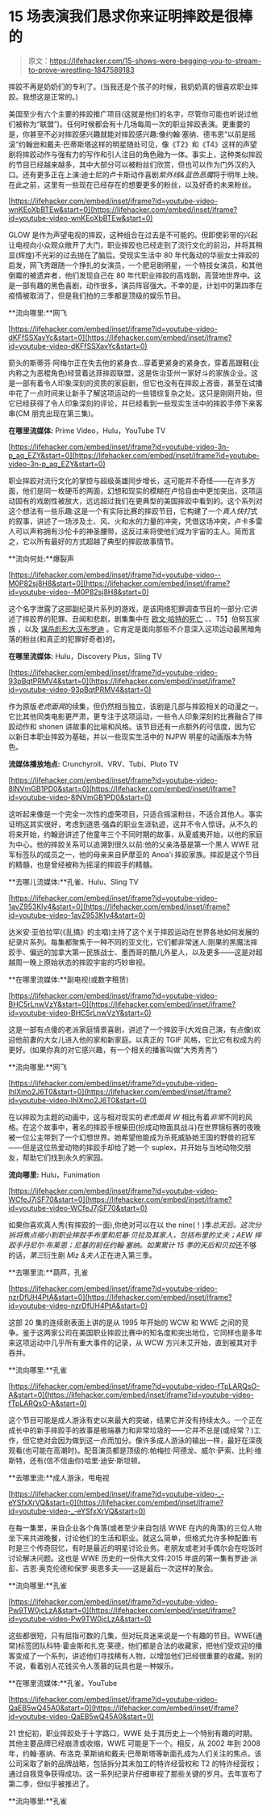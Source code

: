 # 15 场表演我们恳求你来证明摔跤是很棒的

> 原文：<https://lifehacker.com/15-shows-were-begging-you-to-stream-to-prove-wrestling-1847589183>

摔跤不再是奶奶们的专利了。(当我还是个孩子的时候，我奶奶真的很喜欢职业摔跤。我想这是正常的。)

美国至少有六个主要的摔跤推广项目(这就是他们的名字，尽管你可能也听说过他们被称为“联盟”)。任何时候都会有十几场每周一次的职业摔跤表演。更重要的是，你甚至不必对摔跤感兴趣就能对摔跤感兴趣:像约翰·塞纳、德韦恩“以前是摇滚”约翰逊和戴夫·巴蒂斯塔这样的明星随处可见，像《T2》和《T4》这样的声望剧将摔跤动作与强有力的写作和引人注目的角色融为一体。事实上，这种类似摔跤的节目已经越来越多，其中大部分可以被粉丝们欣赏，但也可以作为门外汉的入口。还有更多正在上演:迪士尼的卢卡斯动作喜剧*紫外线&蓝色恶魔*将于明年上映。在此之前，这里有一些现在已经存在的想要更多的粉丝，以及好奇的未来粉丝。

 [https://lifehacker.com/embed/inset/iframe?id=youtube-video-wnKEoXbBTEw&start=0](https://lifehacker.com/embed/inset/iframe?id=youtube-video-wnKEoXbBTEw&start=0) 

GLOW 是作为声望电视的摔跤，这种组合在过去是不可能的。但即使彩带的兴起让电视向小众观众敞开了大门，职业摔跤也已经走到了流行文化的前沿，并将其稍显(辉煌)不光彩的过去抛在了脑后。受现实生活中 80 年代轰动的华丽女士摔跤的启发，网飞秀跟随一个挣扎的女演员，一个肥皂剧明星，一个特技女演员，和其他倒霉的被遗弃者，他们发现自己在 80 年代职业摔跤的高戏剧，高营地世界中。这是一部有趣的黑色喜剧，动作很多，演员阵容强大。不幸的是，计划中的第四季在疫情被取消了，但是我们拍的三季都是顶级的娱乐节目。

**流向哪里:**网飞

 [https://lifehacker.com/embed/inset/iframe?id=youtube-video-dKFfSSXavYc&start=0](https://lifehacker.com/embed/inset/iframe?id=youtube-video-dKFfSSXavYc&start=0) 

箭头的斯蒂芬·阿梅尔正在失去他的紧身衣...穿着更紧身的紧身衣，穿着高跟鞋(业内称之为恶棍角色)经营着达菲摔跤联盟，这是佐治亚州一家好斗的家族企业。这是一部有着令人印象深刻的资质的家庭剧，但它也没有在摔跤上吝啬，甚至在试播中花了一点时间来让新手了解这项运动的一些错综复杂之处。这只是刚刚开始，但它已经获得了令人印象深刻的评论，并已经看到一些现实生活中的摔跤手停下来客串(CM 朋克出现在第三集)。

**在哪里流媒体:** Prime Video，Hulu，YouTube TV

 [https://lifehacker.com/embed/inset/iframe?id=youtube-video-3n-p_aq_EZY&start=0](https://lifehacker.com/embed/inset/iframe?id=youtube-video-3n-p_aq_EZY&start=0) 

职业摔跤对流行文化的掌控与超级英雄同步增长，这可能并不奇怪——在许多方面，他们是同一枚硬币的两面，幻想和现实的模糊在卢恰自由中更加突出，这项运动固有的戏剧性被放大，远远超过我们在更典型的美国摔跤中看到的。这个系列对这个想法有一些乐趣:这是一个有实际比赛的摔跤节目，它构建了一个*真人快打*式的叙事，讲述了一场涉及土、风、火和水的力量的冲突，凭借这场冲突，卢卡多雷人可以声称拥有沙伦卡的神圣腰带，这反过来将使他们成为宇宙的主人。简而言之，它以所有最好的方式超越了典型的摔跤故事情节。

**流向何处:**爆裂声

 [https://lifehacker.com/embed/inset/iframe?id=youtube-video--M0P82sj8H8&start=0](https://lifehacker.com/embed/inset/iframe?id=youtube-video--M0P82sj8H8&start=0) 

这个名字泄露了这部副纪录片系列的游戏，是该网络犯罪调查节目的一部分:它讲述了摔跤界的犯罪、丑闻和悲剧，剧集集中在 [欧文·哈特的死亡](https://prowrestlingstories.com/pro-wrestling-stories/owen-hart-death/) 、、T5】伯努瓦家族 ，以及 [谋杀彪形大汉布罗迪](https://fanbuzz.com/pro-wrestling/bruiser-brody-death/) 。它肯定是面向那些不介意深入这项运动最黑暗角落的粉丝(和真正的犯罪好奇者)的。

**在哪里流媒体:** Hulu，Discovery Plus，Sling TV

 [https://lifehacker.com/embed/inset/iframe?id=youtube-video-93pBqtPRMV4&start=0](https://lifehacker.com/embed/inset/iframe?id=youtube-video-93pBqtPRMV4&start=0) 

作为原版*老虎面具*的续集，但仍然相当独立，该剧是几部与摔跤相关的动漫之一。它比其他同类电影更严肃，更专注于这项运动，一些令人印象深刻的比赛融合了摔跤动作和 shonen 讲故事的比喻和风格。该节目还有一点额外的可信度，因为它以新日本职业摔跤为基础，并以一些现实生活中的 NJPW 明星的动画版本为特色。

**流媒体播放地点:** Crunchyroll、VRV、Tubi、Pluto TV

 [https://lifehacker.com/embed/inset/iframe?id=youtube-video-8lNVmGB1PD0&start=0](https://lifehacker.com/embed/inset/iframe?id=youtube-video-8lNVmGB1PD0&start=0) 

这听起来像是一个完全一次性的虚荣项目，只适合摇滚粉丝，不适合其他人。事实证明这其实很好，考虑到道恩·强森的职业生涯轨迹，这并不令人惊讶。从不久的将来开始，约翰逊讲述了他童年三个不同时期的故事，从夏威夷开始，以他的家庭为中心。他的摔跤关系可以追溯到很久以前:他的父亲洛基是第一个黑人 WWE 冠军标签队的成员之一，他的母亲来自萨摩亚的 Anoa'i 摔跤家族。摔跤是这个节目的精髓，也是曾经被称为摇滚的摔跤手的精髓。

**去哪儿流媒体:**孔雀、Hulu、Sling TV

 [https://lifehacker.com/embed/inset/iframe?id=youtube-video-1avZ953KIy4&start=0](https://lifehacker.com/embed/inset/iframe?id=youtube-video-1avZ953KIy4&start=0) 

达米安·亚伯拉罕(《乱搞》的主唱)主持了这个关于摔跤运动在世界各地如何发展的纪录片系列。每集都聚焦于一种不同的亚文化，它们都非常迷人:刚果的黑魔法摔跤手、偏远的加拿大第一民族战士、墨西哥的酷儿外星人，以及更多——这是对超越周一晚上原始状态的摔跤宇宙的巧妙审视。

**在哪里流媒体:**副电视(或数字租赁)

 [https://lifehacker.com/embed/inset/iframe?id=youtube-video-BHC5rLnwVzY&start=0](https://lifehacker.com/embed/inset/iframe?id=youtube-video-BHC5rLnwVzY&start=0) 

这是一部有点傻的老派家庭情景喜剧，讲述了一个摔跤手(大戏自己演，有点像)欢迎他前妻的大女儿进入他的家和新家庭。以真正的 TGIF 风格，它比它有权成为的更好。(如果你真的对它感兴趣，有一个相关的播客叫做“大秀秀秀”)

**流向哪里:**网飞

 [https://lifehacker.com/embed/inset/iframe?id=youtube-video-lhIXmo2J6T0&start=0](https://lifehacker.com/embed/inset/iframe?id=youtube-video-lhIXmo2J6T0&start=0) 

在以摔跤为主题的动画中，这与相对现实的*老虎面具 W* 相比有着*非常*不同的风格。在这个故事中，著名的摔跤手根柴田(扮成动物面具战斗)在世界锦标赛的夜晚被一位公主带到了一个幻想世界。她希望他能成为杀死威胁她王国的野兽的冠军——但是这位热爱动物的摔跤手却给了她一个 suplex，并开始与当地动物交朋友，帮助它们找到永久的家园。

**流向哪里:** Hulu，Funimation

 [https://lifehacker.com/embed/inset/iframe?id=youtube-video-WCfeJ7jSF70&start=0](https://lifehacker.com/embed/inset/iframe?id=youtube-video-WCfeJ7jSF70&start=0) 

如果你喜欢真人秀(有摔跤的一面),你绝对可以在以 the nine(！)季*总天后。*这次分拆将焦点缩小到职业摔跤手布里和尼基·贝拉及其家人，包括布里的丈夫；AEW 摔跤手丹尼尔·布莱恩；尼基的前任约翰·塞纳。如果累计 15 季的*天后和贝拉*还不够的话，*第三*衍生剧 *Miz &夫人*正在进入第三季。

**去哪里流:**葫芦，孔雀

 [https://lifehacker.com/embed/inset/iframe?id=youtube-video-nzrDfUH4PtA&start=0](https://lifehacker.com/embed/inset/iframe?id=youtube-video-nzrDfUH4PtA&start=0) 

这部 20 集的连续剧表面上讲的是从 1995 年开始的 WCW 和 WWE 之间的竞争。鉴于这两家公司在美国职业摔跤比赛中的知名度和突出地位，它同样也是多年来这项运动中几乎所有重大事件的记录，从 WCW 方兴未艾开始，直到被其对手吞并。

**流向哪里:**孔雀

 [https://lifehacker.com/embed/inset/iframe?id=youtube-video-fTpLARQsO-A&start=0](https://lifehacker.com/embed/inset/iframe?id=youtube-video-fTpLARQsO-A&start=0) 

这个节目可能是成人游泳有史以来最大的突破，结果它并没有持续太久。一个正在成长中的新手摔跤手的故事是极端暴力和非常垃圾的——它并不总是(或经常？)工作，但它绝对会因为做到这一点而加分。像许多成人游泳的输出一样，最好在深夜观看(也可能在高潮时)。配音演员都是顶级的:帕梅拉·阿德龙、威尔·萨索、比利·维斯特，还有(信不信由你)哈里·迪安·斯坦顿。

**去哪里流:**成人游泳，甩电视

 [https://lifehacker.com/embed/inset/iframe?id=youtube-video-_-eYSfxXrVQ&start=0](https://lifehacker.com/embed/inset/iframe?id=youtube-video-_-eYSfxXrVQ&start=0) 

在每一集里，来自企业各个角落(或者至少来自包括 WWE 在内的角落)的三位人物坐下来共进晚餐，讨论他们的生活和职业。就这么简单，但格式允许多种配置:有时是三个传奇回忆，有时是最近的明星讨论业务。老朋友或老对手偶尔会在吃饭时讨论解决问题。这也是 WWE 历史的一份伟大文件:2015 年底的第一集有罗迪·派彭、吉恩·奥克伦德和保罗·奥恩多夫——这是最后一次这样的聚会。

**流向哪里:**孔雀

 [https://lifehacker.com/embed/inset/iframe?id=youtube-video-Pw9TW0jcLzA&start=0](https://lifehacker.com/embed/inset/iframe?id=youtube-video-Pw9TW0jcLzA&start=0) 

这些都很短，只有屈指可数的几集，但对玩具迷来说是一个有趣的节目。WWE(通常)标签团队科特·霍金斯和扎克·莱德，他们都是合法的收藏家，把他们受欢迎的播客变成了一个系列，讲述他们寻找稀有人物，以增加他们已经很重要的收藏。别的不说，看着别人花钱买令人羡慕的玩具也是一种娱乐。

**在哪里流媒体:**孔雀，YouTube

 [https://lifehacker.com/embed/inset/iframe?id=youtube-video-QaEB5wQ45A0&start=0](https://lifehacker.com/embed/inset/iframe?id=youtube-video-QaEB5wQ45A0&start=0) 

21 世纪初，职业摔跤处于十字路口，WWE 处于其历史上一个特别有趣的时期。其他主要品牌已经崩溃或收缩，WWE 可能是下一个。相反，从 2002 年到 2008 年，约翰·塞纳、布洛克·莱斯纳和戴夫·巴蒂斯塔等新面孔成为人们关注的焦点，该公司采取了新的品牌战略，包括拆分其未加工的特许经营权和 T2 的特许经营权；通过自我竞争获得成功。这一系列纪录片仔细审视了那些关键的岁月。去年宣布了第二季，但似乎被推迟了。

**流向哪里:**孔雀